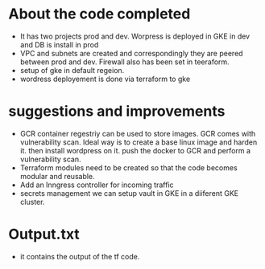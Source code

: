 # About the code completed
 * It has two projects prod and dev. Worpress is deployed in GKE in dev and DB is install in prod
 * VPC and subnets are created and correspondingly they are peered between prod and dev. Firewall also has been set in teeraform.
 * setup  of gke in default regeion.
 * wordress deployement is done via terraform to gke

# suggestions and improvements
* GCR container regestriy can be used to store images. GCR comes with vulnerability scan. Ideal way is to create a base linux image and harden it. then install wordpress on it. push the docker to GCR and perform a vulnerability scan.
* Terraform modules need to be created so that the code becomes modular and reusable.
* Add an Inngress controller for incoming traffic
* secrets management we can setup vault in GKE in a diiferent GKE cluster.


# Output.txt
* it contains the output of the tf code.

